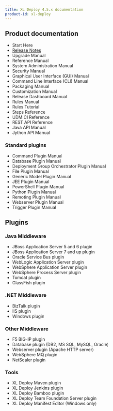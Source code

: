 ```yaml
---
title: XL Deploy 4.5.x documentation
product-id: xl-deploy
---
```


## Product documentation

* Start Here
* [Release Notes](releasenotes.html)
* Upgrade Manual
* Reference Manual
* System Administration Manual
* Security Manual
* Graphical User Interface (GUI) Manual
* Command Line Interface (CLI) Manual
* Packaging Manual
* Customization Manual
* Release Dashboard Manual
* Rules Manual
* Rules Tutorial
* Steps Reference
* UDM CI Reference
* REST API Reference
* Java API Manual
* Jython API Manual

### Standard plugins

* Command Plugin Manual
* Database Plugin Manual
* Deployment Group Orchestrator Plugin Manual
* File Plugin Manual
* Generic Model Plugin Manual
* JEE Plugin Manual
* PowerShell Plugin Manual
* Python Plugin Manual
* Remoting Plugin Manual
* Webserver Plugin Manual
* Trigger Plugin Manual

## Plugins

### Java Middleware

* JBoss Application Server 5 and 6 plugin
* JBoss Application Server 7 and up plugin
* Oracle Service Bus plugin
* WebLogic Application Server plugin
* WebSphere Application Server plugin
* WebSphere Process Server plugin
* Tomcat plugin
* GlassFish plugin

### .NET Middleware

* BizTalk plugin
* IIS plugin
* Windows plugin

### Other Middleware

* F5 BIG-IP plugin
* Database plugin (DB2, MS SQL, MySQL, Oracle)
* Webserver plugin (Apache HTTP server)
* WebSphere MQ plugin
* NetScaler plugin

### Tools

* XL Deploy Maven plugin
* XL Deploy Jenkins plugin
* XL Deploy Bamboo plugin
* XL Deploy Team Foundation Server plugin
* XL Deploy Manifest Editor (Windows only)
